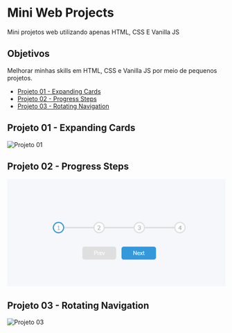 # Mini Web Projects

Mini projetos web utilizando apenas HTML, CSS E Vanilla JS

## Objetivos

Melhorar minhas skills em HTML, CSS e Vanilla JS por meio de pequenos projetos.

* [Projeto 01 - Expanding Cards](#id01)
* [Projeto 02 - Progress Steps](#id02)
* [Projeto 03 - Rotating Navigation](#id03)

## Projeto 01 - Expanding Cards <a name="id01"></a>

![Projeto 01](./expanding-cards/assets/expandingcards.gif)

## Projeto 02 - Progress Steps <a name="id02"></a>

![Projeto 02](./progress-steps/assets/progress-steps.gif)

## Projeto 03 - Rotating Navigation <a name="id03"></a>

![Projeto 03](./rotating-navigation/assets/rotating-navigation.gif)
